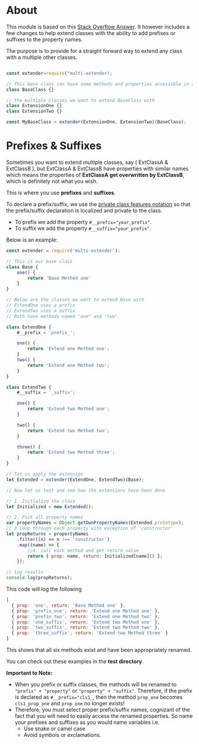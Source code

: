# About

This module is based on this [Stack Overflow Answer](https://stackoverflow.com/a/52956411). It however includes a few changes to help extend classes with the ability to add prefixes or suffixes to the property names.

The purpose is to provide for a straight forward way to extend any class with a multiple other classes.

```javascript

const extender=require("multi-extender);

// This base class can have some methods and properties accessible in all Extension Classes
class BaseClass {}

// the multiple classes we want to extend BaseClass with
class ExtensionOne {}
class ExtensionTwo {}

const MyBaseClass = extender(ExtensionOne, ExtensionTwo)(BaseClass);

```

# Prefixes & Suffixes

Sometimes you want to extend multiple classes, say ( ExtClassA & ExtClassB ), but ExtClassA & ExtClassB have properties with similar names which means the properties of **ExtClassA get overwritten by ExtClassB**, which is definitely not what you wish.

This is where you use **prefixes** and **suffixes**.

To declare a prefix/suffix, we use the [private class features notation](https://developer.mozilla.org/en-US/docs/Web/JavaScript/Reference/Classes/Private_class_fields) so that the prefix/suffix declaration is localized and private to the class.

-   To prefix we add the property `#__prefix="your_prefix"`.
-   To suffix we add the property `#__suffix="your_prefix"`.

Below is an example:

```javascript
const extender = require('multi-extender');

// This is our base class
class Base {
	one() {
        return 'Base Method one'
    }
}

// Below are the classes we want to extend Base with
// ExtendOne uses a prefix
// ExtendTwo uses a suffix
// Both have methods named "one" and "two"

class ExtendOne {
	#__prefix = 'prefix_';

	one() {
		return 'Extend one Method one';
	}
	two() {
		return 'Extend one Method two';
	}
}

class ExtendTwo {
	#__suffix = '_suffix';

	one() {
		return 'Extend two Method one';
	}

	two() {
		return 'Extend two Method two';
	}

	three() {
		return 'Extend two Method three';
	}
}

// Tet us apply the extension
let Extended = extender(ExtendOne, ExtendTwo)(Base);

// Now let us test and see how the extensions have been done

// 1. Initialize the class
let Initialized = new Extended();

// 2. Pick all property names
var propertyNames = Object.getOwnPropertyNames(Extended.prototype);
// 3 Loop through each property with exception of 'constructor'
let propReturns = propertyNames
	.filter((n) => n !== 'constructor')
	.map((name) => {
		//4. call each method and get return value
		return { prop: name, return: Initialized[name]() };
	});

// log results
console.log(propReturns);

```

This code will log the following

```javascript
[
  { prop: 'one', return: 'Base Method one' },
  { prop: 'prefix_one', return: 'Extend one Method one' },
  { prop: 'prefix_two', return: 'Extend one Method two' },
  { prop: 'one_suffix', return: 'Extend two Method one' },
  { prop: 'two_suffix', return: 'Extend two Method two' },
  { prop: 'three_suffix', return: 'Extend two Method three' }
]
```

This shows that all six methods exist and have been appropriately renamed. 

You can check out these examples in the **test directory**.

**Important to Note:**

-   When you prefix or suffix classes, the methods will be renamed to `"prefix" + "property"` or `"property" + "suffix"`. Therefore, if the prefix is declared as `#__prefix="cls1_`, then the method `prop_one` becomes `cls1_prop_one` and `prop_one` no longer exists!
-   Therefore, you must select proper prefix/suffix names, cognizant of the fact that you will need to easily access the renamed properties. So name your prefixes and suffixes as you would name variables i.e.
    -   Use snake or camel case
    -   Avoid symbols or exclamations.
